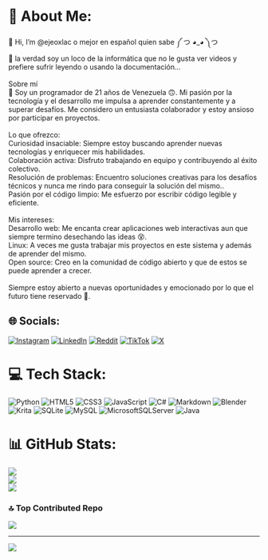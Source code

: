 # 💫 About Me:
👋 Hi, I’m @ejeoxlac o mejor en español quien sabe ༼ つ ◕_◕ ༽つ<br>👀 la verdad soy un loco de la informática que no le gusta ver videos y prefiere sufrir leyendo o usando la documentación...<br><br>Sobre mí<br>👋 Soy un programador de 21 años de Venezuela 🙃. Mi pasión por la tecnología y el desarrollo me impulsa a aprender constantemente y a superar desafíos. Me considero un entusiasta colaborador y estoy ansioso por participar en proyectos.<br><br>Lo que ofrezco:<br>Curiosidad insaciable: Siempre estoy buscando aprender nuevas tecnologías y enriquecer mis habilidades.<br>Colaboración activa: Disfruto trabajando en equipo y contribuyendo al éxito colectivo.<br>Resolución de problemas: Encuentro soluciones creativas para los desafíos técnicos y nunca me rindo para conseguir la solución del mismo..<br>Pasión por el código limpio: Me esfuerzo por escribir código legible y eficiente.<br><br>Mis intereses:<br>Desarrollo web: Me encanta crear aplicaciones web interactivas aun que siempre termino desechando las ideas 😵.<br>Linux: A veces me gusta trabajar mis proyectos en este sistema y además de aprender del mismo.<br>Open source: Creo en la comunidad de código abierto y que de estos se puede aprender a crecer.<br><br>Siempre estoy abierto a nuevas oportunidades y emocionado por lo que el futuro tiene reservado 🚀.


## 🌐 Socials:
[![Instagram](https://img.shields.io/badge/Instagram-%23E4405F.svg?logo=Instagram&logoColor=white)](https://instagram.com/ejeoxlac) [![LinkedIn](https://img.shields.io/badge/LinkedIn-%230077B5.svg?logo=linkedin&logoColor=white)](https://linkedin.com/in/ejeoxlac) [![Reddit](https://img.shields.io/badge/Reddit-%23FF4500.svg?logo=Reddit&logoColor=white)](https://reddit.com/user/Ejeoxlac) [![TikTok](https://img.shields.io/badge/TikTok-%23000000.svg?logo=TikTok&logoColor=white)](https://tiktok.com/@ejeoxlac) [![X](https://img.shields.io/badge/X-black.svg?logo=X&logoColor=white)](https://x.com/ejeoxlac) 

# 💻 Tech Stack:
![Python](https://img.shields.io/badge/python-3670A0?style=for-the-badge&logo=python&logoColor=ffdd54) ![HTML5](https://img.shields.io/badge/html5-%23E34F26.svg?style=for-the-badge&logo=html5&logoColor=white) ![CSS3](https://img.shields.io/badge/css3-%231572B6.svg?style=for-the-badge&logo=css3&logoColor=white) ![JavaScript](https://img.shields.io/badge/javascript-%23323330.svg?style=for-the-badge&logo=javascript&logoColor=%23F7DF1E) ![C#](https://img.shields.io/badge/c%23-%23239120.svg?style=for-the-badge&logo=csharp&logoColor=white) ![Markdown](https://img.shields.io/badge/markdown-%23000000.svg?style=for-the-badge&logo=markdown&logoColor=white) ![Blender](https://img.shields.io/badge/blender-%23F5792A.svg?style=for-the-badge&logo=blender&logoColor=white) ![Krita](https://img.shields.io/badge/Krita-203759?style=for-the-badge&logo=krita&logoColor=EEF37B) ![SQLite](https://img.shields.io/badge/sqlite-%2307405e.svg?style=for-the-badge&logo=sqlite&logoColor=white) ![MySQL](https://img.shields.io/badge/mysql-%2300000f.svg?style=for-the-badge&logo=mysql&logoColor=white) ![MicrosoftSQLServer](https://img.shields.io/badge/Microsoft%20SQL%20Server-CC2927?style=for-the-badge&logo=microsoft%20sql%20server&logoColor=white) ![Java](https://img.shields.io/badge/java-%23ED8B00.svg?style=for-the-badge&logo=openjdk&logoColor=white)
# 📊 GitHub Stats:
![](https://github-readme-stats.vercel.app/api?username=Ejeoxlac&theme=tokyonight&hide_border=false&include_all_commits=false&count_private=false)<br/>
![](https://github-readme-streak-stats.herokuapp.com/?user=Ejeoxlac&theme=tokyonight&hide_border=false)<br/>
![](https://github-readme-stats.vercel.app/api/top-langs/?username=Ejeoxlac&theme=tokyonight&hide_border=false&include_all_commits=false&count_private=false&layout=compact)

### 🔝 Top Contributed Repo
![](https://github-contributor-stats.vercel.app/api?username=Ejeoxlac&limit=5&theme=tokyonight&combine_all_yearly_contributions=true)

---
[![](https://visitcount.itsvg.in/api?id=Ejeoxlac&icon=0&color=1)](https://visitcount.itsvg.in)

<!-- Proudly created with GPRM ( https://gprm.itsvg.in ) -->
